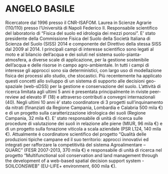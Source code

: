 # ANGELO BASILE

Ricercatore dal 1996 presso il CNR-ISAFOM. Laurea in Scienze Agrarie (110/110) presso l’Università di Napoli Federico II. Responsabile scientifico del laboratorio di “Fisica del suolo ed idrologia dei mezzi porosi”. E’ stato presidente della Commissione Fisica del Suolo della Società Italiana di Scienza del Suolo (SISS) 2014 e componente del Direttivo della stessa SISS dal 2009 al 2014.
I principali campi di interesse scientifico sono legati al moto e al bilancio dell’acqua e dei soluti nel sistema suolo-pianta-atmosfera, a diverse scale di applicazione, per la gestione sostenibile dell’acqua e delle risorse in campo agro-ambientale. In tutti i campi di interesse gli approcci sono sia deterministici, con largo uso di modellazione fisica dei processi allo studio, che stocastici. Più recentemente ha applicato questi concetti allo sviluppo di un sistema di supporto alle decisioni geo-spaziale (web-sDSS) per la gestione e conservazione del suolo.
L’attività di ricerca limitata agli ultimi 5 anni è presentata principalmente in riviste peer-review ad elevato IF (18) e attraverso contributi a convegni internazionali (40).
Negli ultimi 10 anni è’ stato coordinatore di 3 progetti sull’inquinamento da nitrati (finanziati da Regione Campania, Lombardia e Calabria 500 mila €) e di un progetto sulla caratterizzazione idrologica dei suoli (Regione Campania, 32 mila €). E’ stato responsabile di unità di ricerca sulle procedure di valutazione dei suoli in relazione alle piene (MIUR, 96 mila €) e di un progetto sulla fonazione viticola a scala aziendale (PSR L124, 140 mila €). Attualmente è coordinatore scientifico del progetto “Qualità delle produzioni tipiche campane ed il suo territorio: approcci innovativi ed integrati per rafforzare la competitività del sistema Agroalimentare – QUARC” (FESR 2007-2013, 370 mila €) e responsabile di unità di ricerca nel progetto “Multifunctional soil conservation and land management through the development of a web-based spatial decision support system - SOILCONSWEB” (EU-LIFE+ environment, 600 mila €).

